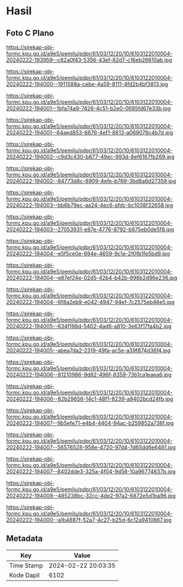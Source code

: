 # Hasil

## Foto C Plano

https://sirekap-obj-formc.kpu.go.id/a9e5/pemilu/pdpr/61/03/12/20/10/6103122010004-20240222-193959--c82a0f43-5356-43ef-82d7-c16eb26610ab.jpg

https://sirekap-obj-formc.kpu.go.id/a9e5/pemilu/pdpr/61/03/12/20/10/6103122010004-20240222-194000--1911588a-cebe-4a59-8111-4fd2b4bf3813.jpg

https://sirekap-obj-formc.kpu.go.id/a9e5/pemilu/pdpr/61/03/12/20/10/6103122010004-20240222-194001--1bfa74a9-7426-4c51-b2e0-0695fd67e33b.jpg

https://sirekap-obj-formc.kpu.go.id/a9e5/pemilu/pdpr/61/03/12/20/10/6103122010004-20240222-194001--64aed853-8876-4ef1-8613-a069078c4b7d.jpg

https://sirekap-obj-formc.kpu.go.id/a9e5/pemilu/pdpr/61/03/12/20/10/6103122010004-20240222-194002--c9d3c430-b877-49ec-993d-8ef6167fb269.jpg

https://sirekap-obj-formc.kpu.go.id/a9e5/pemilu/pdpr/61/03/12/20/10/6103122010004-20240222-194002--84773d8c-8909-4efe-b769-3bd8a6d27359.jpg

https://sirekap-obj-formc.kpu.go.id/a9e5/pemilu/pdpr/61/03/12/20/10/6103122010004-20240222-194003--bb6b79ec-aa24-4ec6-afdc-bc1038f32658.jpg

https://sirekap-obj-formc.kpu.go.id/a9e5/pemilu/pdpr/61/03/12/20/10/6103122010004-20240222-194003--27053931-e87e-4776-8792-b675eb0de5f8.jpg

https://sirekap-obj-formc.kpu.go.id/a9e5/pemilu/pdpr/61/03/12/20/10/6103122010004-20240222-194004--e5f5ce0e-694e-4659-9c1e-2f0fb1fe5bd9.jpg

https://sirekap-obj-formc.kpu.go.id/a9e5/pemilu/pdpr/61/03/12/20/10/6103122010004-20240222-194004--e87ef24e-02d5-42b4-b42b-998b2d96e236.jpg

https://sirekap-obj-formc.kpu.go.id/a9e5/pemilu/pdpr/61/03/12/20/10/6103122010004-20240222-194004--6f8a2eb9-e042-4947-94ef-7c2575eb46e5.jpg

https://sirekap-obj-formc.kpu.go.id/a9e5/pemilu/pdpr/61/03/12/20/10/6103122010004-20240222-194005--634f198d-5402-4ad6-a810-3e63f17fa4b2.jpg

https://sirekap-obj-formc.kpu.go.id/a9e5/pemilu/pdpr/61/03/12/20/10/6103122010004-20240222-194005--abea7da2-2319-49fa-ac5e-a39f874d36f4.jpg

https://sirekap-obj-formc.kpu.go.id/a9e5/pemilu/pdpr/61/03/12/20/10/6103122010004-20240222-194006--81210986-9d82-496f-8359-73b1ca1eaea6.jpg

https://sirekap-obj-formc.kpu.go.id/a9e5/pemilu/pdpr/61/03/12/20/10/6103122010004-20240222-194006--82b29656-14c1-48f1-8239-a9402bcd24fb.jpg

https://sirekap-obj-formc.kpu.go.id/a9e5/pemilu/pdpr/61/03/12/20/10/6103122010004-20240222-194007--9b5efe71-e4b4-4404-94ac-b259852a736f.jpg

https://sirekap-obj-formc.kpu.go.id/a9e5/pemilu/pdpr/61/03/12/20/10/6103122010004-20240222-194007--56576528-958e-4720-97d4-7d65dd6e6481.jpg

https://sirekap-obj-formc.kpu.go.id/a9e5/pemilu/pdpr/61/03/12/20/10/6103122010004-20240222-194007--8402dde3-325a-4f04-9d58-10a96774637b.jpg

https://sirekap-obj-formc.kpu.go.id/a9e5/pemilu/pdpr/61/03/12/20/10/6103122010004-20240222-194008--485238bc-32cc-4de2-97a2-6872e5d1ba96.jpg

https://sirekap-obj-formc.kpu.go.id/a9e5/pemilu/pdpr/61/03/12/20/10/6103122010004-20240222-194000--a1b4887f-52a7-4c27-b25d-6c12a9410867.jpg


## Metadata

| Key        | Value               |
| ---------- | ------------------- |
| Time Stamp | 2024-02-22 20:03:35 |
| Kode Dapil | 6102                |



